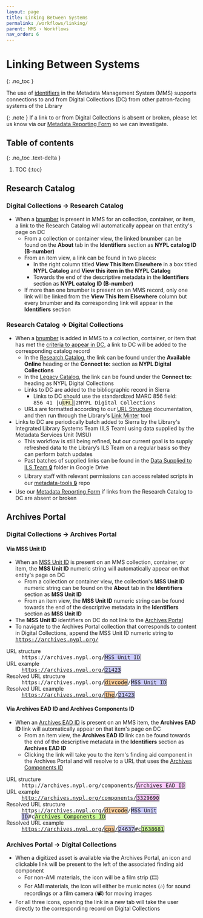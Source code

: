 ```yaml
---
layout: page
title: Linking Between Systems
permalink: /workflows/linking/
parent: MMS › Workflows
nav_order: 6
---
```


# Linking Between Systems
{: .no_toc }

The use of [identifiers](/metadata-documentation/metadata/element/identifier/) in the Metadata Management System (MMS) supports connections to and from Digital Collections (DC) from other patron-facing systems of the Library

{: .note }
If a link to or from Digital Collections is absent or broken, please let us know via our [Metadata Reporting Form](/metadata-documentation/contact/form/) so we can investigate.

## Table of contents
{: .no_toc .text-delta }

1. TOC
{:toc}

## Research Catalog

### Digital Collections → Research Catalog

- When a [bnumber](/metadata-documentation/metadata/element/identifier/#nypl-catalog-id-b-number) is present in MMS for an collection, container, or item, a link to the Research Catalog will automatically appear on that entity's page on DC
    - From a collection or container view, the linked bnumber can be found on the **About** tab in the **Identifiers** section as **NYPL catalog ID (B-number)**
    - From an item view, a link can be found in two places:
        - In the right column titled **View This Item Elsewhere** in a box titled **NYPL Catalog** and **View this item in the NYPL Catalog**
        - Towards the end of the descriptive metadata in the **Identifiers** section as **NYPL catalog ID (B-number)**
    - If more than one bnumber is present on an MMS record, only one link will be linked from the **View This Item Elsewhere** column but every bnumber and its corresponding link will appear in the **Identifiers** section

### Research Catalog → Digital Collections

- When a [bnumber](/metadata-documentation/metadata/element/identifier/#nypl-catalog-id-b-number) is added in MMS to a collection, container, or item that has met the [criteria to appear in DC](/metadata-documentation/dc/criteria/), a link to DC will be added to the corresponding catalog record
    - In the [Research Catalog](/metadata-documentation/resources/glossary/#research-catalog), the link can be found under the **Available Online** heading or the **Connect to:** section as **NYPL Digital Collections**
    - In the [Legacy Catalog](/metadata-documentation/resources/glossary/#legacy-catalog), the link can be found under the **Connect to:** heading as NYPL Digital Collections
    - Links to DC are added to the bibliographic record in Sierra
        - Links to DC should use the standardized MARC 856 field:<br><tt>856 41 |u<span style="background: #ffffcc; border: 1px solid #5c5962;">URL</span>|zNYPL Digital Collections</tt>
    - URLs are formatted according to our [URL Structure](/metadata-documentation/dc/url-structure/) documentation, and then run through the Library's [Link Minter](/metadata-documentation/resources/glossary/#link-minter) tool
- Links to DC are periodically batch added to Sierra by the ​​Library's Integrated Library Systems Team (ILS Team) using data supplied by the Metadata Services Unit (MSU)
    - This workflow is still being refined, but our current goal is to supply refreshed data to the Library’s ILS Team on a regular basis so they can perform batch updates
    - Past batches of supplied links can be found in the [Data Supplied to ILS Team 🔒](https://drive.google.com/drive/folders/1ktPZqRYoIv0yJIWTwLDeRhM766GKaDU7?usp=sharing) folder in Google Drive
    - Library staff with relevant permissions can access related scripts in our [metadata-tools 🔒](https://github.com/NYPL/metadata-tools/tree/master/_quarterly_bnumber) repo
- Use our [Metadata Reporting Form](/metadata-documentation/contact/form/) if links from the Research Catalog to DC are absent or broken

## Archives Portal

### Digital Collections → Archives Portal

#### Via MSS Unit ID
- When an [MSS Unit ID](/metadata-documentation/metadata/element/identifier/#mss-unit-id) is present on an MMS collection, container, or item, the **MSS Unit ID** numeric string will automatically appear on that entity's page on DC
    - From a collection or container view, the collection's **MSS Unit ID** numeric string can be found on the **About** tab in the **Identifiers** section as **MSS Unit ID**
    - From an item view, the **MSS Unit ID** numeric string can be found towards the end of the descriptive metadata in the **Identifiers** section as **MSS Unit ID**
- The **MSS Unit ID** identifiers on DC do not link to the [Archives Portal](/metadata-documentation/resources/glossary/#archives-portal)
- To navigate to the Archives Portal collection that corresponds to content in Digital Collections, append the MSS Unit ID numeric string to <tt>https://archives.nypl.org/</tt>
<dl>
<dt>URL structure</dt>
<dd><tt>https://archives.nypl.org/<span style="background: #ccccff; border: 1px solid #5c5962;">MSS Unit ID</span></tt></dd>
<dt>URL example</dt>
<dd><tt><a href="https://archives.nypl.org/21423">https://archives.nypl.org/<span style="background: #ccccff; border: 1px solid #5c5962;">21423</span></a></tt></dd>
<dt>Resolved URL structure</dt>
<dd><tt>https://archives.nypl.org/<span style="background: #ffcc99; border: 1px solid #5c5962;">divcode</span>/<span style="background: #ccccff; border: 1px solid #5c5962;">MSS Unit ID</span></tt></dd>
<dt>Resolved URL example</dt>
<dd><tt><a href="https://archives.nypl.org/the/21423">https://archives.nypl.org/<span style="background: #ffcc99; border: 1px solid #5c5962;">the</span>/<span style="background: #ccccff; border: 1px solid #5c5962;">21423</span></a></tt></dd>
</dl>

#### Via Archives EAD ID and Archives Components ID
- When an [Archives EAD ID](https://nypl.github.io/metadata-documentation/metadata/element/identifier/#archives-ead-id) is present on an MMS item, the **Archives EAD ID** link will automatically appear on that item's page on DC
    - From an item view, the **Archives EAD ID** link can be found towards the end of the descriptive metadata in the **Identifiers** section as **Archives EAD ID**
    - Clicking the link will take you to the item's finding aid component in the Archives Portal and will resolve to a URL that uses the [Archives Components ID](/metadata-documentation/metadata/element/identifier/other-local/#archives-components-id)

<dl>

<dt>URL structure</dt>
<dd><tt>http://archives.nypl.org/components/<span style="background: #ffccff; border: 1px solid #5c5962;">Archives EAD ID</span></tt></dd>

<dt>URL example</dt>
<dd><tt><a href="http://archives.nypl.org/components/3329690">http://archives.nypl.org/components/<span style="background: #ffccff; border: 1px solid #5c5962;">3329690</span></a></tt></dd>

<dt>Resolved URL structure</dt>
<dd><tt>https://archives.nypl.org/<span style="background: #ffcc99; border: 1px solid #5c5962;">divcode</span>/<span style="background: #ccccff; border: 1px solid #5c5962;">MSS Unit ID</span>#c<span style="background: #ccff99; border: 1px solid #5c5962;">Archives Components ID</span></tt></dd>

<dt>Resolved URL example</dt>
<dd><tt><a href="https://archives.nypl.org/cps/24637#c1638681">https://archives.nypl.org/<span style="background: #ffcc99; border: 1px solid #5c5962;">cps</span>/<span style="background: #ccccff; border: 1px solid #5c5962;">24637</span>#c<span style="background: #ccff99; border: 1px solid #5c5962;">1638681</span></a></tt></dd>

</dl>

### Archives Portal → Digital Collections
- When a digitized asset is available via the Archives Portal, an icon and clickable link will be present to the left of the associated finding aid component
    - For non-AMI materials, the icon will be a film strip (🎞️)
    - For AMI materials, the icon will either be music notes (🎶) for sound recordings or a film camera (📽️) for moving images
- For all three icons, opening the link in a new tab will take the user directly to the corresponding record on Digital Collections